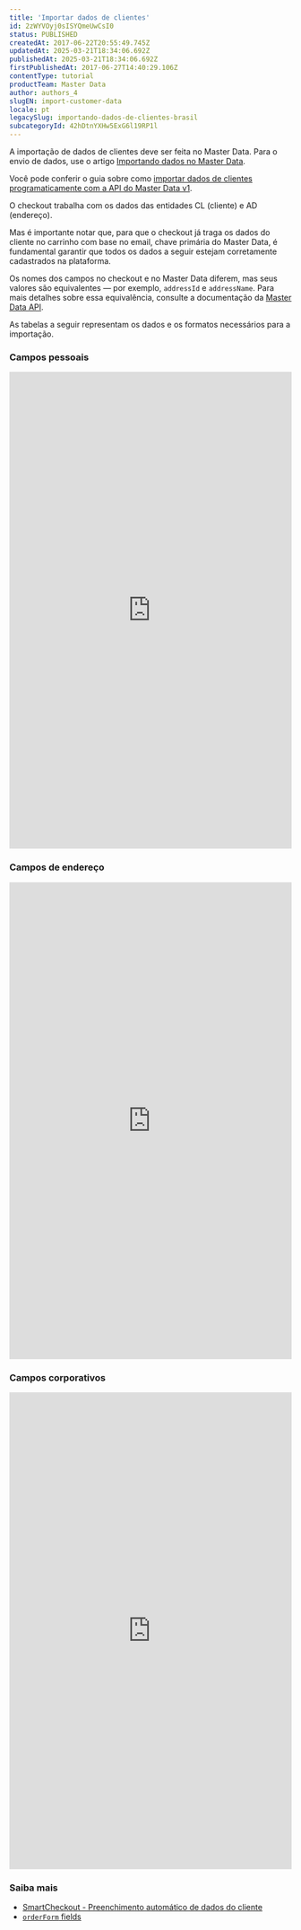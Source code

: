 ```yaml
---
title: 'Importar dados de clientes'
id: 2zWYVOyj0sISYQmeUwCsI0
status: PUBLISHED
createdAt: 2017-06-22T20:55:49.745Z
updatedAt: 2025-03-21T18:34:06.692Z
publishedAt: 2025-03-21T18:34:06.692Z
firstPublishedAt: 2017-06-27T14:40:29.106Z
contentType: tutorial
productTeam: Master Data
author: authors_4
slugEN: import-customer-data
locale: pt
legacySlug: importando-dados-de-clientes-brasil
subcategoryId: 42hDtnYXHw5ExG6l19RP1l
---
```


A importação de dados de clientes deve ser feita no Master Data. Para o envio de dados, use o artigo [Importando dados no Master Data](/pt/tutorial/importando-dados-no-master-data).

<div class="alert alert-danger">
<p>Você pode conferir o guia sobre como <a href="https://developers.vtex.com/docs/guides/import-customer-data">importar dados de clientes programaticamente com a API do Master Data v1</a>.</p>
</div>

O checkout trabalha com os dados das entidades CL (cliente) e AD (endereço).

Mas é importante notar que, para que o checkout já traga os dados do cliente no carrinho com base no email, chave primária do Master Data, é fundamental garantir que todos os dados a seguir estejam corretamente cadastrados na plataforma.

<div class="alert alert-warning">
<p>Os nomes dos campos no checkout e no Master Data diferem, mas seus valores são equivalentes — por exemplo, <code>addressId</code> e <code>addressName</code>. Para mais detalhes sobre essa equivalência, consulte a documentação da <a href="https://developers.vtex.com/docs/api-reference/masterdata-api?endpoint=overview">Master Data API</a>.</p>
</div>

As tabelas a seguir representam os dados e os formatos necessários para a importação.

### Campos pessoais

<iframe src="https://help.vtex.com/tables/checkoutprofilepersonal/pt" title="Campos pessoais obrigatórios" frameBorder="0" width="100%" height="850"></iframe>

### Campos de endereço

<iframe src="https://help.vtex.com/tables/checkoutprofileaddress/pt" title="Campos de endereço obrigatórios" frameBorder="0" width="100%" height="850"></iframe>

### Campos corporativos

<iframe src="https://help.vtex.com/tables/checkoutprofilecorporate/pt" title="Campos corporativos obrigatórios" frameBorder="0" width="100%" height="850"></iframe>

### Saiba mais

 * [SmartCheckout - Preenchimento automático de dados do cliente](/pt/tutorial/smartcheckout-preenchimento-automatico-de-dados-do-cliente--2Nuu3xAFzdhIzJIldAdtan)
 * [`orderForm` fields](https://developers.vtex.com/docs/guides/orderform-fields#clientprofiledata)
